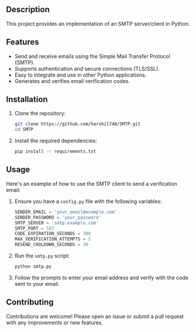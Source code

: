 ## Description

This project provides an implementation of an SMTP server/client in Python.

## Features

- Send and receive emails using the Simple Mail Transfer Protocol (SMTP).
- Supports authentication and secure connections (TLS/SSL).
- Easy to integrate and use in other Python applications.
- Generates and verifies email verification codes.

## Installation

1. Clone the repository:

    ```bash
    git clone https://github.com/harshil748/SMTP.git
    cd SMTP
    ```

2. Install the required dependencies:

    ```bash
    pip install -r requirements.txt
    ```

## Usage

Here's an example of how to use the SMTP client to send a verification email:

1. Ensure you have a `config.py` file with the following variables:

    ```python
    SENDER_EMAIL = 'your_email@example.com'
    SENDER_PASSWORD = 'your_password'
    SMTP_SERVER = 'smtp.example.com'
    SMTP_PORT = 587
    CODE_EXPIRATION_SECONDS = 300
    MAX_VERIFICATION_ATTEMPTS = 5
    RESEND_COOLDOWN_SECONDS = 30
    ```

2. Run the `smtp.py` script:

    ```bash
    python smtp.py
    ```

3. Follow the prompts to enter your email address and verify with the code sent to your email.

## Contributing

Contributions are welcome! Please open an issue or submit a pull request with any improvements or new features.

